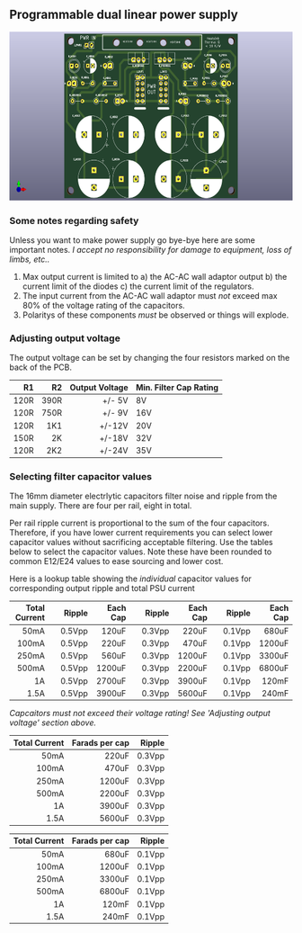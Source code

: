 
## Programmable dual linear power supply

<img src="AdjustablePSU/doc/AdjustablePSU3D.png" height="300" width="600" >

### Some notes regarding safety

Unless you want to make power supply go bye-bye here are some important notes. *I accept no responsibility for damage to equipment, loss of limbs, etc..*

1) Max output current is limited to 
  a) the AC-AC wall adaptor output 
  b) the current limit of the diodes 
  c) the current limit of the regulators.
2) The input current from the AC-AC wall adaptor must *not* exceed max 80% of the voltage rating of the capacitors. 
3) Polaritys of these components *must* be observed or things will explode.

### Adjusting output voltage

The output voltage can be set by changing the four resistors marked on the back of the PCB.

R1     | R2     | Output Voltage  | Min. Filter Cap Rating
-----------:    |------------:    |---------------:|----------
120R   |390R    | +/- 5V  | 8V
120R   |750R    | +/- 9V  | 16V
120R   |1K1     | +/-12V  | 20V
150R   |2K      | +/-18V  | 32V
120R   |2K2     | +/-24V  | 35V

### Selecting filter capacitor values

The 16mm diameter electrlytic capacitors filter noise and ripple from the main supply. There are four per rail, eight in total.

Per rail ripple current is proportional to the sum of the four capacitors. Therefore, if you have lower current requirements you can select lower capacitor values without sacrificing acceptable filtering. Use the tables below to select the capacitor values. Note these have been rounded to common E12/E24 values to ease sourcing and lower cost.

Here is a lookup table showing the *individual* capacitor values for corresponding output ripple and total PSU current

Total Current|      |Ripple|Each Cap|   |Ripple|Each Cap|   |Ripple|Each Cap|
------------:|---:|----:|-------:|--:|----:|--------------:|--:|----:|--------------:|
50mA         |   |0.5Vpp|120uF|   |0.3Vpp|220uF|   |0.1Vpp|680uF|
100mA        |   |0.5Vpp|220uF|   |0.3Vpp|470uF|   |0.1Vpp|1200uF|
250mA        |   |0.5Vpp|560uF|   |0.3Vpp|1200uF|   |0.1Vpp|3300uF|
500mA        |   |0.5Vpp|1200uF|   |0.3Vpp|2200uF|   |0.1Vpp|6800uF|
1A           |   |0.5Vpp|2700uF|   |0.3Vpp|3900uF|   |0.1Vpp|120mF|
1.5A         |   |0.5Vpp|3900uF|   |0.3Vpp|5600uF|   |0.1Vpp|240mF|

*Capcaitors must not exceed their voltage rating! See 'Adjusting output voltage' section above.*

Total Current   | Farads per cap  | Ripple
---------:|----------------:|-------:
50mA      |  220uF          | 0.3Vpp
100mA     |  470uF         | 0.3Vpp
250mA     |  1200uF         | 0.3Vpp  
500mA     |  2200uF         | 0.3Vpp
1A        |  3900uF       | 0.3Vpp
1.5A      |  5600uF       | 0.3Vpp


Total Current   | Farads per cap  | Ripple
---------:|----------------:|-------:
50mA      |  680uF          | 0.1Vpp
100mA     |  1200uF         | 0.1Vpp
250mA     |  3300uF         | 0.1Vpp  
500mA     |  6800uF         | 0.1Vpp
1A        |  120mF       | 0.1Vpp
1.5A      |  240mF       | 0.1Vpp
